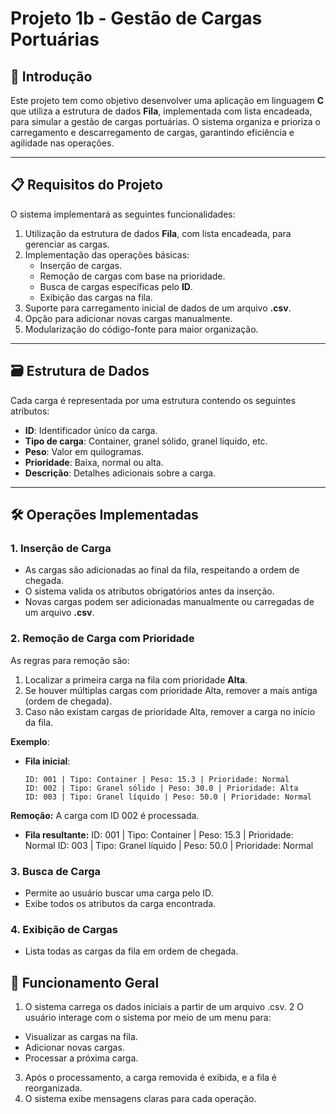# Projeto 1b - Gestão de Cargas Portuárias

## 📖 Introdução
Este projeto tem como objetivo desenvolver uma aplicação em linguagem **C** que utiliza a estrutura de dados **Fila**, implementada com lista encadeada, para simular a gestão de cargas portuárias. O sistema organiza e prioriza o carregamento e descarregamento de cargas, garantindo eficiência e agilidade nas operações.

---

## 📋 Requisitos do Projeto
O sistema implementará as seguintes funcionalidades:
1. Utilização da estrutura de dados **Fila**, com lista encadeada, para gerenciar as cargas.
2. Implementação das operações básicas:
   - Inserção de cargas.
   - Remoção de cargas com base na prioridade.
   - Busca de cargas específicas pelo **ID**.
   - Exibição das cargas na fila.
3. Suporte para carregamento inicial de dados de um arquivo **.csv**.
4. Opção para adicionar novas cargas manualmente.
5. Modularização do código-fonte para maior organização.

---

## 🗃️ Estrutura de Dados
Cada carga é representada por uma estrutura contendo os seguintes atributos:
- **ID**: Identificador único da carga.
- **Tipo de carga**: Container, granel sólido, granel líquido, etc.
- **Peso**: Valor em quilogramas.
- **Prioridade**: Baixa, normal ou alta.
- **Descrição**: Detalhes adicionais sobre a carga.

---

## 🛠️ Operações Implementadas

### 1. Inserção de Carga
- As cargas são adicionadas ao final da fila, respeitando a ordem de chegada.
- O sistema valida os atributos obrigatórios antes da inserção.
- Novas cargas podem ser adicionadas manualmente ou carregadas de um arquivo **.csv**.

### 2. Remoção de Carga com Prioridade
As regras para remoção são:
1. Localizar a primeira carga na fila com prioridade **Alta**.
2. Se houver múltiplas cargas com prioridade Alta, remover a mais antiga (ordem de chegada).
3. Caso não existam cargas de prioridade Alta, remover a carga no início da fila.
   
**Exemplo**:
- **Fila inicial**:
  ```plaintext
  ID: 001 | Tipo: Container | Peso: 15.3 | Prioridade: Normal
  ID: 002 | Tipo: Granel sólido | Peso: 30.0 | Prioridade: Alta
  ID: 003 | Tipo: Granel líquido | Peso: 50.0 | Prioridade: Normal

**Remoção:** A carga com ID 002 é processada.

- **Fila resultante:**
ID: 001 | Tipo: Container | Peso: 15.3 | Prioridade: Normal
ID: 003 | Tipo: Granel líquido | Peso: 50.0 | Prioridade: Normal

### 3. Busca de Carga
- Permite ao usuário buscar uma carga pelo ID.
- Exibe todos os atributos da carga encontrada.

### 4. Exibição de Cargas
- Lista todas as cargas da fila em ordem de chegada.

## **🚀 Funcionamento Geral**

1. O sistema carrega os dados iniciais a partir de um arquivo .csv.
2 O usuário interage com o sistema por meio de um menu para:
- Visualizar as cargas na fila.
- Adicionar novas cargas.
- Processar a próxima carga.
3. Após o processamento, a carga removida é exibida, e a fila é reorganizada.
4. O sistema exibe mensagens claras para cada operação.